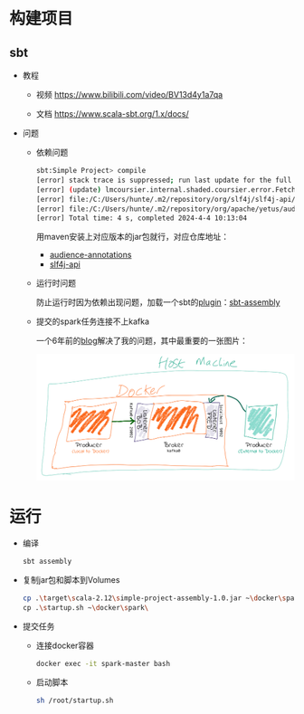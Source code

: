 # 构建项目

## sbt

- 教程

    - 视频
      https://www.bilibili.com/video/BV13d4y1a7qa

    - 文档
      https://www.scala-sbt.org/1.x/docs/

- 问题

    - 依赖问题

        ```bash
        sbt:Simple Project> compile
        [error] stack trace is suppressed; run last update for the full output
        [error] (update) lmcoursier.internal.shaded.coursier.error.FetchError$DownloadingArtifacts: Error fetching artifacts:
        [error] file:/C:/Users/hunte/.m2/repository/org/slf4j/slf4j-api/1.7.30/slf4j-api-1.7.30.jar: not found: C:\Users\hunte\.m2\repository\org\slf4j\slf4j-api\1.7.30\slf4j-api-1.7.30.jar
        [error] file:/C:/Users/hunte/.m2/repository/org/apache/yetus/audience-annotations/0.5.0/audience-annotations-0.5.0.jar: not found: C:\Users\hunte\.m2\repository\org\apache\yetus\audience-annotations\0.5.0\audience-annotations-0.5.0.jar
        [error] Total time: 4 s, completed 2024-4-4 10:13:04
        ```
        用maven安装上对应版本的jar包就行，对应仓库地址：
        - [audience-annotations](https://mvnrepository.com/artifact/org.apache.yetus/audience-annotations)
        - [slf4j-api](https://mvnrepository.com/artifact/org.slf4j/slf4j-api)

    - 运行时问题

        防止运行时因为依赖出现问题，加载一个sbt的[plugin](https://www.scala-sbt.org/1.x/docs/Using-Plugins.html)：[sbt-assembly](https://github.com/sbt/sbt-assembly)

    - 提交的spark任务连接不上kafka

        一个6年前的[blog](https://rmoff.net/2018/08/02/kafka-listeners-explained/)解决了我的问题，其中最重要的一张图片：

        ![](https://raw.githubusercontent.com/Hunter9812/Jordan/main/img/kafka-listeners-explained.png)

# 运行

- 编译

    ```bash
    sbt assembly
    ```

- 复制jar包和脚本到Volumes

    ```bash
    cp .\target\scala-2.12\simple-project-assembly-1.0.jar ~\docker\spark\
    cp .\startup.sh ~\docker\spark\
    ```

- 提交任务

    - 连接docker容器

        ```bash
        docker exec -it spark-master bash
        ```

    - 启动脚本

        ```bash
        sh /root/startup.sh
        ```
